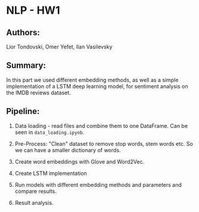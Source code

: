 # NLP - HW1 
## Authors: 
Lior Tondovski, Omer Yefet, Ilan Vasilevsky

## Summary:
In this part we used different embedding methods, as well as a simple implementation of a LSTM deep learning model, for sentiment analysis on the IMDB reviews dataset. <br>
## Pipeline:
1. Data loading - read files and combine them to one DataFrame. Can be seen in `data_loading.ipynb`.

2. Pre-Process: "Clean" dataset to remove stop words, stem words etc. So we can have a smaller dictionary of words.

3. Create word embeddings with Glove and Word2Vec.

4. Create LSTM implementation

5. Run models with different embedding methods and parameters and compare results.

6. Result analysis.
